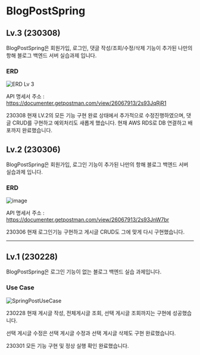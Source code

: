 # BlogPostSpring

## Lv.3 (230308)
BlogPostSpring은 회원가입, 로그인, 댓글 작성/조회/수정/삭제 기능이 추가된 나만의 항해 블로그 백엔드 서버 실습과제 입니다.

### ERD

![ERD Lv 3](https://user-images.githubusercontent.com/97417978/223611253-ce160c86-976c-40a4-a205-2d644fc9a02f.JPG)

API 명세서 주소 : <https://documenter.getpostman.com/view/26067913/2s93JqRjR1>

230308 현재 LV.2의 모든 기능 구현 완료 상태에서 추가적으로 수정진행하였으며, 댓글 CRUD를 구현하고 예외처리도 새롭게 했습니다.
현재 AWS RDS로 DB 연결하고 배포까지 완료했습니다.

## Lv.2 (230306)

BlogPostSpring은 회원가입, 로그인 기능이 추가된 나만의 항해 블로그 백엔드 서버 실습과제 입니다.

### ERD

![image](https://user-images.githubusercontent.com/97417978/223117738-884ce2a9-1ec9-4763-8fb6-bb3d39b2108c.png)

API 명세서 주소 : <https://documenter.getpostman.com/view/26067913/2s93JnW7br>

230306 현재 로그인기능 구현하고 게시글 CRUD도 그에 맞게 다시 구현했습니다.

-----------------------

## Lv.1 (230228)

BlogPostSpring은 로그인 기능이 없는 블로그 백엔드 실습 과제입니다.

### Use Case

![SpringPostUseCase](https://user-images.githubusercontent.com/97417978/221760664-f5ed5ee9-1192-425c-aac7-4309d9f838b9.png)

230228 현재 게시글 작성, 전체게시글 조회, 선택 게시글 조회까지는 구현에 성공했습니다.

선택 게시글 수정은 선택 게시글 수정과 선택 게시글 삭제도 구현 완료했습니다.

230301 모든 기능 구현 및 정상 실행 확인 완료했습니다.

